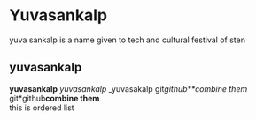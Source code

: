 # Yuvasankalp
yuva sankalp is a name given to tech and cultural festival of sten
## yuvasankalp
**yuvasankalp**
*yuvasankalp*
_yuvasakalp
git*github**combine them*
git*github**combine them**
<br>this is ordered list
